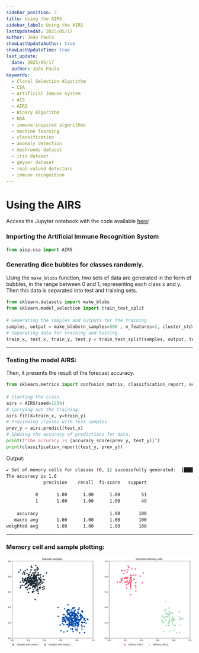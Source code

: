 ```yaml
---
sidebar_position: 3
title: Using the AIRS
sidebar_label: Using the AIRS
lastUpdatedAt: 2025/05/17
author: João Paulo
showLastUpdateAuthor: true
showLastUpdateTime: true
last_update:
  date: 2025/05/17
  author: João Paulo
keywords:
  - Clonal Selection Algorithm
  - CSA
  - Artificial Immune System
  - AIS
  - AIRS
  - Binary Algorithm
  - NSA
  - immune-inspired algorithms
  - machine learning
  - classification
  - anomaly detection
  - mushrooms dataset
  - iris dataset
  - geyser dataset
  - real-valued detectors
  - immune recognition
---
```


# Using the AIRS

Access the Jupyter notebook with the code available [here](https://github.com/AIS-Package/aisp/blob/main/examples/en/classification/AIRS/example_with_randomly_generated_dataset-en.ipynb)!

### Importing the Artificial Immune Recognition System
```python
from aisp.csa import AIRS
```

### Generating dice bubbles for classes randomly.

Using the `make_blobs` function, two sets of data are generated in the form of bubbles, in the range between 0 and 1, representing each class x and y. Then this data is separated into test and training sets.

```python
from sklearn.datasets import make_blobs
from sklearn.model_selection import train_test_split

# Generating the samples and outputs for the training.
samples, output = make_blobs(n_samples=500 , n_features=2, cluster_std=0.07, center_box=([0.0, 1.0]), centers=[[0.25, 0.75], [0.75, 0.25]], random_state=1234) 
# Separating data for training and testing.
train_x, test_x, train_y, test_y = train_test_split(samples, output, test_size=0.2)
```

---

### Testing the model AIRS:

Then, it presents the result of the forecast accuracy.

```python
from sklearn.metrics import confusion_matrix, classification_report, accuracy_score

# Starting the class.
airs = AIRS(seed=1234)
# Carrying out the training:
airs.fit(X=train_x, y=train_y)
# Previewing classes with test samples.
prev_y = airs.predict(test_x)
# Showing the accuracy of predictions for data.
print(f"The accuracy is {accuracy_score(prev_y, test_y)}")
print(classification_report(test_y, prev_y))
```

Output:
```bash
✔ Set of memory cells for classes (0, 1) successfully generated:  ┇██████████┇ 400/400 memory cells for each aᵢ
The accuracy is 1.0
              precision    recall  f1-score   support

           0       1.00      1.00      1.00        51
           1       1.00      1.00      1.00        49

    accuracy                           1.00       100
   macro avg       1.00      1.00      1.00       100
weighted avg       1.00      1.00      1.00       100
```

---

### Memory cell and sample plotting:

![](../../assets/exemple_airs_plot.png)